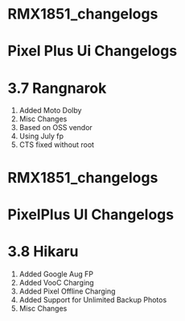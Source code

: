 # RMX1851_changelogs
# Pixel Plus Ui Changelogs
# 3.7 Rangnarok

1. Added Moto Dolby
2. Misc Changes
3. Based on OSS vendor
4. Using July fp
4. CTS fixed without root




# RMX1851_changelogs
# PixelPlus UI Changelogs
# 3.8 Hikaru

1. Added Google Aug FP
2. Added VooC Charging
3. Added Pixel Offline Charging
4. Added Support for Unlimited Backup Photos
5. Misc Changes
